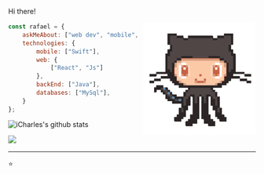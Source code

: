 
Hi there!

<img align='right' src="https://raw.githubusercontent.com/iCharlesZ/FigureBed/master/img/octocat.gif" width="230">

```javascript
const rafael = {
    askMeAbout: ["web dev", "mobile", "tech", "game development","3D Animation"],
    technologies: {
        mobile: ["Swift"],
        web: {
            ["React", "Js"]
        },
        backEnd: ["Java"],
        databases: ["MySql"],
    }
};
```

![iCharles's github stats](https://github-readme-stats.vercel.app/api?username=rafaelholland&hide=contribs,prs&count_private=true&show_icons=true)

<a href="https://github.com/rafaelholland">
  <img src="https://img.shields.io/github/followers/rafaelholland">
</a>



---

⭐️
